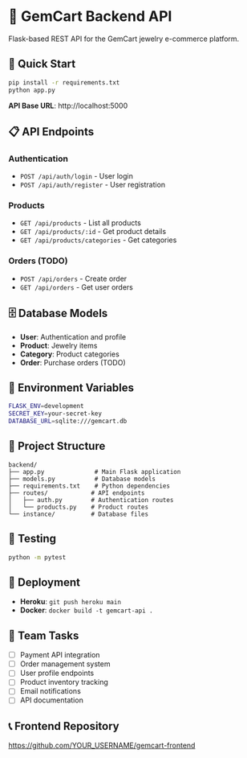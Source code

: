 # 🔧 GemCart Backend API

Flask-based REST API for the GemCart jewelry e-commerce platform.

## 🚀 Quick Start

```bash
pip install -r requirements.txt
python app.py
```

**API Base URL**: http://localhost:5000

## 📋 API Endpoints

### Authentication
- `POST /api/auth/login` - User login
- `POST /api/auth/register` - User registration

### Products
- `GET /api/products` - List all products
- `GET /api/products/:id` - Get product details
- `GET /api/products/categories` - Get categories

### Orders (TODO)
- `POST /api/orders` - Create order
- `GET /api/orders` - Get user orders

## 🗄️ Database Models
- **User**: Authentication and profile
- **Product**: Jewelry items
- **Category**: Product categories
- **Order**: Purchase orders (TODO)

## 🔑 Environment Variables
```bash
FLASK_ENV=development
SECRET_KEY=your-secret-key
DATABASE_URL=sqlite:///gemcart.db
```

## 📁 Project Structure
```
backend/
├── app.py              # Main Flask application
├── models.py           # Database models
├── requirements.txt    # Python dependencies
├── routes/            # API endpoints
│   ├── auth.py        # Authentication routes
│   └── products.py    # Product routes
└── instance/          # Database files
```

## 🧪 Testing
```bash
python -m pytest
```

## 🚀 Deployment
- **Heroku**: `git push heroku main`
- **Docker**: `docker build -t gemcart-api .`

## 👥 Team Tasks
- [ ] Payment API integration
- [ ] Order management system
- [ ] User profile endpoints
- [ ] Product inventory tracking
- [ ] Email notifications
- [ ] API documentation

## 📞 Frontend Repository
https://github.com/YOUR_USERNAME/gemcart-frontend